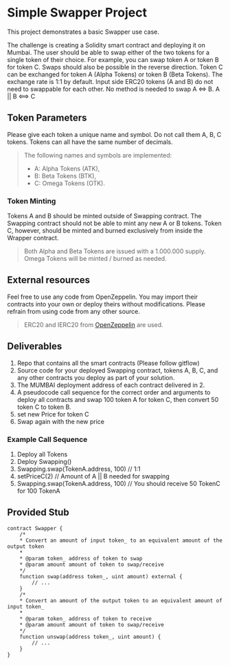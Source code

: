 # Simple Swapper Project

This project demonstrates a basic Swapper use case.

The challenge is creating a Solidity smart contract and deploying it on Mumbai. The user should be able to swap either of the two tokens for a single token of their choice. For example, you can swap token A or token B for token C. Swaps should also be possible in the reverse direction. Token C can be exchanged for token A (Alpha Tokens) or token B (Beta Tokens). The exchange rate is 1:1 by default. Input side ERC20 tokens (A and B) do not need to swappable for each other. No method is needed to swap A <=> B.
A || B <==> C

## Token Parameters

Please give each token a unique name and symbol. Do not call them A, B, C tokens. Tokens can all have the same number of decimals.

> The following names and symbols are implemented:
>
> - A: Alpha Tokens (ATK),
> - B: Beta Tokens (BTK),
> - C: Omega Tokens (OTK).

### Token Minting

Tokens A and B should be minted outside of Swapping contract. The Swapping contract should not be able to mint any new A or B tokens. Token C, however, should be minted and burned exclusively from inside the Wrapper contract.

> Both Alpha and Beta Tokens are issued with a 1.000.000 supply.
> Omega Tokens will be minted / burned as needed.

## External resources

Feel free to use any code from OpenZeppelin. You may import their contracts into your own or deploy theirs without modifications. Please refrain from using code from any other source.

> ERC20 and IERC20 from [OpenZeppelin](https://docs.openzeppelin.com/contracts/4.x/erc20) are used.

## Deliverables

1. Repo that contains all the smart contracts (Please follow gitflow)
2. Source code for your deployed Swapping contract, tokens A, B, C, and any other contracts you deploy as part of your solution.
3. The MUMBAI deployment address of each contract delivered in 2.
4. A pseudocode call sequence for the correct order and arguments to deploy all contracts and swap 100 token A for token C, then convert 50 token C to token B.
5. set new Price for token C
6. Swap again with the new price

### Example Call Sequence

1. Deploy all Tokens
2. Deploy Swapping()
3. Swapping.swap(TokenA.address, 100) // 1:1
4. setPriceC(2) // Amount of A || B needed for swapping
5. Swapping.swap(TokenA.address, 100) // You should receive 50 TokenC for 100 TokenA

## Provided Stub

```
contract Swapper {
    /*
    * Convert an amount of input token_ to an equivalent amount of the output token
    *
    * @param token_ address of token to swap
    * @param amount amount of token to swap/receive
    */
    function swap(address token_, uint amount) external {
        // ...
    }
    /*
    * Convert an amount of the output token to an equivalent amount of input token_
    *
    * @param token_ address of token to receive
    * @param amount amount of token to swap/receive
    */
    function unswap(address token_, uint amount) {
        // ...
    }
}
```
